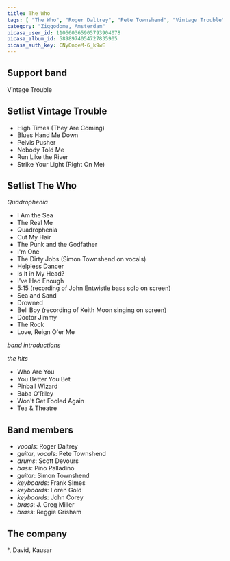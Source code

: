 ```yaml
---
title: The Who
tags: [ "The Who", "Roger Daltrey", "Pete Townshend", "Vintage Trouble" ]
category: "Ziggodome, Amsterdam"
picasa_user_id: 110660365905793904078
picasa_album_id: 5898974054727835905
picasa_auth_key: CNyOnqeM-6_k9wE
---
```

Support band
------------
Vintage Trouble

Setlist Vintage Trouble
-----------------------
* High Times (They Are Coming)
* Blues Hand Me Down
* Pelvis Pusher
* Nobody Told Me
* Run Like the River
* Strike Your Light (Right On Me) 

Setlist The Who
---------------
_Quadrophenia_

* I Am the Sea
* The Real Me
* Quadrophenia
* Cut My Hair
* The Punk and the Godfather
* I'm One
* The Dirty Jobs (Simon Townshend on vocals)
* Helpless Dancer
* Is It in My Head?
* I've Had Enough
* 5:15 (recording of John Entwistle bass solo on screen)
* Sea and Sand
* Drowned
* Bell Boy (recording of Keith Moon singing on screen)
* Doctor Jimmy
* The Rock
* Love, Reign O'er Me

_band introductions_

_the hits_

* Who Are You
* You Better You Bet
* Pinball Wizard
* Baba O'Riley
* Won't Get Fooled Again
* Tea & Theatre

Band members
------------
* _vocals_: Roger Daltrey
* _guitar, vocals_: Pete Townshend
* _drums_: Scott Devours
* _bass_: Pino Palladino
* _guitar_: Simon Townshend
* _keyboards_: Frank Simes
* _keyboards_: Loren Gold
* _keyboards_: John Corey
* _brass_: J. Greg Miller
* _brass_: Reggie Grisham

The company
-----------
*, David, Kausar
